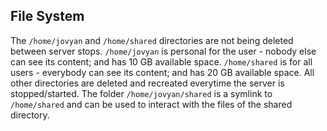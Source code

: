 ## File System

The `/home/jovyan` and `/home/shared` directories are not being deleted between server stops. `/home/jovyan` is personal for the user - nobody else can see its content; and has 10 GB available space. `/home/shared` is for all users - everybody can see its content; and has 20 GB available space. All other directories are deleted and recreated everytime the server is stopped/started. The folder `/home/jovyan/shared` is a symlink to `/home/shared` and can be used to interact with the files of the shared directory.
